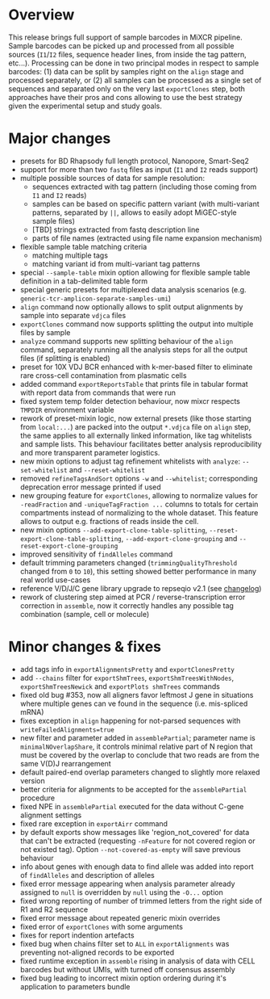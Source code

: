 # Overview

This release brings full support of sample barcodes in MiXCR pipeline. Sample barcodes can be picked up and processed
from all possible sources (`I1`/`I2` files, sequence header lines, from inside the tag pattern, etc...). Processing can
be done in two principal modes in respect to sample barcodes: (1) data can be split by samples right on the `align`
stage and processed separately, or (2) all samples can be processed as a single set of sequences and separated only on
the very last `exportClones` step, both approaches have their pros and cons allowing to use the best strategy given the
experimental setup and study goals.

# Major changes

- presets for BD Rhapsody full length protocol, Nanopore, Smart-Seq2
- support for more than two `fastq` files as input (`I1` and `I2` reads support)
- multiple possible sources of data for sample resolution:
  - sequences extracted with tag pattern (including those coming from `I1` and `I2` reads)
  - samples can be based on specific pattern variant (with multi-variant patterns, separated by `||`, allows to easily
    adopt MiGEC-style sample files)
  - [TBD] strings extracted from fastq description line
  - parts of file names (extracted using file name expansion mechanism)
- flexible sample table matching criteria
  - matching multiple tags
  - matching variant id from multi-variant tag patterns
- special `--sample-table` mixin option allowing for flexible sample table definition in a tab-delimited table form
- special generic presets for multiplexed data analysis scenarios (e.g. `generic-tcr-amplicon-separate-samples-umi`)
- `align` command now optionally allows to split output alignments by sample into separate `vdjca` files
- `exportClones` command now supports splitting the output into multiple files by sample
- `analyze` command supports new splitting behaviour of the `align` command, separately running all the analysis steps
  for all the output files (if splitting is enabled)
- preset for 10X VDJ BCR enhanced with k-mer-based filter to eliminate rare cross-cell contamination from plasmatic cells    
- added command `exportReportsTable` that prints file in tabular format with report data from commands that were run
- fixed system temp folder detection behaviour, now mixcr respects `TMPDIR` environment variable
- rework of preset-mixin logic, now external presets (like those starting from `local:...`) are packed into the output 
  `*.vdjca` file on `align` step, the same applies to all externally linked information, like tag whitelists and
  sample lists. This behaviour facilitates better analysis reproducibility and more transparent parameter logistics.
- new mixin options to adjust tag refinement whitelists with `analyze`: `--set-whitelist` and `--reset-whitelist`
- removed `refineTagsAndSort` options `-w` and `--whitelist`; corresponding deprecation error message printed if used
- new grouping feature for `exportClones`, allowing to normalize values for `-readFraction` and `-uniqueTagFraction ...` 
  columns to totals for certain compartments instead of normalizing to the whole dataset. This feature allows to output 
  e.g. fractions of reads inside the cell. 
- new mixin options `--add-export-clone-table-splitting`, `--reset-export-clone-table-splitting`,
  `--add-export-clone-grouping` and `--reset-export-clone-grouping`
- improved sensitivity of `findAlleles` command
- default trimming parameters changed (`trimmingQualityThreshold` changed from `0` to `10`), this setting showed better
  performance in many real world use-cases
- reference V/D/J/C gene library upgrade to repseqio v2.1 (see [changelog](https://github.com/repseqio/library/releases/tag/v2.1))
- rework of clustering step aimed at PCR / reverse-transcription error correction in `assemble`, now it correctly handles 
  any possible tag combination (sample, cell or molecule)

# Minor changes & fixes

- add tags info in `exportAlignmentsPretty` and `exportClonesPretty`
- add `--chains` filter for `exportShmTrees`, `exportShmTreesWithNodes`, `exportShmTreesNewick`
  and `exportPlots shmTrees` commands
- fixed old bug #353, now all aligners favor leftmost J gene in situations where multiple genes can ve found in the 
  sequence (i.e. mis-spliced mRNA)
- fixes exception in `align` happening for not-parsed sequences with `writeFailedAlignments=true`  
- new filter and parameter added in `assemblePartial`; parameter name is `minimalNOverlapShare`, it controls minimal
  relative part of N region that must be covered by the overlap to conclude that two reads are from the same V(D)J
  rearrangement
- default paired-end overlap parameters changed to slightly more relaxed version
- better criteria for alignments to be accepted for the `assemblePartial` procedure
- fixed NPE in `assemblePartial` executed for the data without C-gene alignment settings
- fixed rare exception in `exportAirr` command 
- by default exports show messages like 'region_not_covered' for data that can't be extracted (requesting `-nFeature`
  for not covered region or not existed tag). Option `--not-covered-as-empty` will save previous behaviour
- info about genes with enough data to find allele was added into report of `findAlleles` and description of alleles
- fixed error message appearing when analysis parameter already assigned to `null` is overridden by `null` using
  the `-O...` option
- fixed wrong reporting of number of trimmed letters from the right side of R1 and R2 sequence
- fixed error message about repeated generic mixin overrides
- fixed error of `exportClones` with some arguments
- fixes for report indention artefacts
- fixed bug when chains filter set to `ALL` in `exportAlignments` was preventing not-aligned records to be exported
- fixed runtime exception in `assemble` rising in analysis of data with CELL barcodes but without UMIs, with turned off 
  consensus assembly
- fixed bug leading to incorrect mixin option ordering during it's application to parameters bundle

